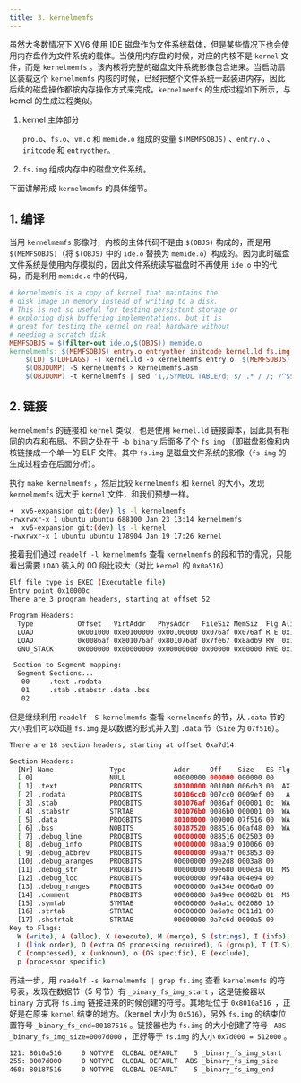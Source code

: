 ```yaml
---
title: 3. kernelmemfs
---
```


虽然大多数情况下 XV6 使用 IDE 磁盘作为文件系统载体，但是某些情况下也会使用内存盘作为文件系统的载体。当使用内存盘的时候，对应的内核不是 `kernel` 文件，而是 `kernelmemfs` 。该内核将完整的磁盘文件系统影像包含进来。当启动扇区装载这个 `kernelmemfs` 内核的时候，已经把整个文件系统一起装进内存，因此后续的磁盘操作都按内存操作方式来完成。`kernelmemfs` 的生成过程如下所示，与 kernel 的生成过程类似。

1. kernel 主体部分

   `pro.o`、`fs.o`、`vm.o` 和 `memide.o` 组成的变量 `$(MEMFSOBJS)` 、`entry.o` 、`initcode` 和 `entryother`。

2. `fs.img` 组成内存中的磁盘文件系统。

下面讲解形成 `kernelmemfs` 的具体细节。

## 1. 编译

当用 `kernelmemfs` 影像时，内核的主体代码不是由 `$(OBJS)` 构成的，而是用 `$(MEMFSOBJS)`（将 `$(OBJS)` 中的 `ide.o` 替换为 `memide.o`）构成的。因为此时磁盘文件系统是使用内存模拟的，因此文件系统读写磁盘时不再使用 `ide.o` 中的代码，而是利用 `memide.o` 中的代码。

```makefile
# kernelmemfs is a copy of kernel that maintains the
# disk image in memory instead of writing to a disk.
# This is not so useful for testing persistent storage or
# exploring disk buffering implementations, but it is
# great for testing the kernel on real hardware without
# needing a scratch disk.
MEMFSOBJS = $(filter-out ide.o,$(OBJS)) memide.o
kernelmemfs: $(MEMFSOBJS) entry.o entryother initcode kernel.ld fs.img
    $(LD) $(LDFLAGS) -T kernel.ld -o kernelmemfs entry.o  $(MEMFSOBJS) -b binary initcode entryother fs.img
    $(OBJDUMP) -S kernelmemfs > kernelmemfs.asm
    $(OBJDUMP) -t kernelmemfs | sed '1,/SYMBOL TABLE/d; s/ .* / /; /^$$/d' > kernelmemfs.sym
```

## 2. 链接

`kernelmemfs` 的链接和 `kernel` 类似，也是使用 `kernel.ld` 链接脚本，因此具有相同的内存和布局。不同之处在于 `-b binary` 后面多了个 `fs.img` （即磁盘影像和内核链接成一个单一的 ELF 文件。其中 `fs.img` 是磁盘文件系统的影像（`fs.img` 的生成过程会在后面分析）。

执行 `make kernelmemfs` ，然后比较 `kernelmemfs` 和 `kernel` 的大小，发现 `kernelmemfs` 远大于 `kernel` 文件，和我们预想一样。

```bash
➜  xv6-expansion git:(dev) ls -l kernelmemfs
-rwxrwxr-x 1 ubuntu ubuntu 688100 Jan 23 13:14 kernelmemfs
➜  xv6-expansion git:(dev) ls -l kernel     
-rwxrwxr-x 1 ubuntu ubuntu 178904 Jan 19 17:26 kernel
```

接着我们通过 `readelf -l kernelmemfs` 查看 `kernelmemfs` 的段和节的情况，只能看出需要 `LOAD` 装入的 00 段比较大（对比 `kernel` 的 `0x0a516`）

```bash
Elf file type is EXEC (Executable file)
Entry point 0x10000c
There are 3 program headers, starting at offset 52

Program Headers:
  Type           Offset   VirtAddr   PhysAddr   FileSiz MemSiz  Flg Align
  LOAD           0x001000 0x80100000 0x00100000 0x076af 0x076af R E 0x1000
  LOAD           0x0086af 0x801076af 0x801076af 0x7fe67 0x8adb9 RW  0x1000
  GNU_STACK      0x000000 0x00000000 0x00000000 0x00000 0x00000 RWE 0x10

 Section to Segment mapping:
  Segment Sections...
   00     .text .rodata 
   01     .stab .stabstr .data .bss 
   02     
```

但是继续利用 `readelf -S kernelmemfs` 查看 `kernelmemfs` 的节，从 `.data` 节的大小我们可以知道 `fs.img` 是以数据的形式并入到 `.data` 节（`Size` 为 `07f516`）。

```bash
There are 18 section headers, starting at offset 0xa7d14:

Section Headers:
  [Nr] Name              Type            Addr     Off    Size   ES Flg Lk Inf Al
  [ 0]                   NULL            00000000 000000 000000 00      0   0  0
  [ 1] .text             PROGBITS        80100000 001000 006cb3 00  AX  0   0 16
  [ 2] .rodata           PROGBITS        80106cc0 007cc0 0009ef 00   A  0   0 32
  [ 3] .stab             PROGBITS        801076af 0086af 000001 0c  WA  4   0  1
  [ 4] .stabstr          STRTAB          801076b0 0086b0 000001 00  WA  0   0  1
  [ 5] .data             PROGBITS        80108000 009000 07f516 00  WA  0   0 4096
  [ 6] .bss              NOBITS          80187520 088516 00af48 00  WA  0   0 32
  [ 7] .debug_line       PROGBITS        00000000 088516 002503 00      0   0  1
  [ 8] .debug_info       PROGBITS        00000000 08aa19 010066 00      0   0  1
  [ 9] .debug_abbrev     PROGBITS        00000000 09aa7f 003853 00      0   0  1
  [10] .debug_aranges    PROGBITS        00000000 09e2d8 0003a8 00      0   0  8
  [11] .debug_str        PROGBITS        00000000 09e680 000e3a 01  MS  0   0  1
  [12] .debug_loc        PROGBITS        00000000 09f4ba 004e94 00      0   0  1
  [13] .debug_ranges     PROGBITS        00000000 0a434e 0006a0 00      0   0  1
  [14] .comment          PROGBITS        00000000 0a49ee 00002b 01  MS  0   0  1
  [15] .symtab           SYMTAB          00000000 0a4a1c 002080 10     16  78  4
  [16] .strtab           STRTAB          00000000 0a6a9c 0011d1 00      0   0  1
  [17] .shstrtab         STRTAB          00000000 0a7c6d 0000a5 00      0   0  1
Key to Flags:
  W (write), A (alloc), X (execute), M (merge), S (strings), I (info),
  L (link order), O (extra OS processing required), G (group), T (TLS),
  C (compressed), x (unknown), o (OS specific), E (exclude),
  p (processor specific)
```

再进一步，用 `readelf -s kernelmemfs | grep fs.img` 查看 `kernelmemfs` 的符号表，发现在数据节（5 号节）有 `_binary_fs_img_start` ，这是链接器以 `binary` 方式将 `fs.img` 链接进来的时候创建的符号。其地址位于 `0x8010a516 `，正好是在原来 `kernel` 结束的地方。（kernel 大小为 `0x516`），另外 `fs.img` 的结束位置符号 `_binary_fs_end=80187516` 。链接器也为 `fs.img` 的大小创建了符号 ` ABS _binary_fs_img_size=0007d000` ，正好等于 `fs.img` 的大小 `0x7d000 = 512000` 。

```bash
121: 8010a516     0 NOTYPE  GLOBAL DEFAULT    5 _binary_fs_img_start
255: 0007d000     0 NOTYPE  GLOBAL DEFAULT  ABS _binary_fs_img_size
460: 80187516     0 NOTYPE  GLOBAL DEFAULT    5 _binary_fs_img_end
```


